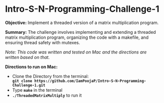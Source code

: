 # Intro-S-N-Programming-Challenge-1

**Objective:** Implement a threaded version of a matrix multiplication program.

**Summary:** The challenge involves implementing and extending a threaded matrix multiplication program, organizing the code with a makefile, and ensuring thread safety with mutexes. 

*Note: This code was written and tested on Mac and the directions are written based on that.* 

**Directions to run on Mac:**
    <ul>
    <li> Clone the Directory from the terminal: </li>
        **```git clone https://github.com/IamPoojaP/Intro-S-N-Programming-Challenge-1.git```**
    <li>Type **```make```** in the terminal </li>
    <li>**```./ThreadedMatrixMultiply```** to run it</li>
    </ul>
